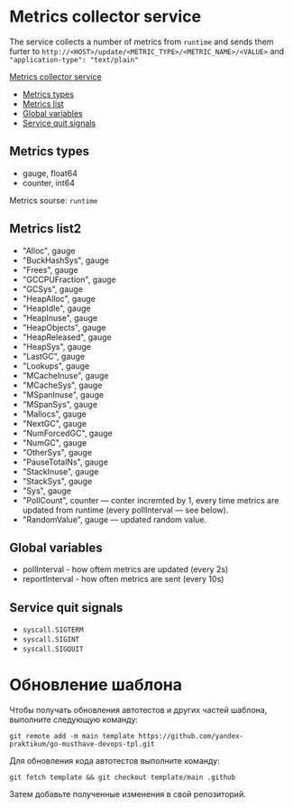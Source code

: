 # Metrics collector service

The service collects a number of metrics from `runtime` and sends them furter to `http://<HOST>/update/<METRIC_TYPE>/<METRIC_NAME>/<VALUE>` and `"application-type": "text/plain"`

[Metrics collector service](#metrics-collector-service)
  * [Metrics types](#metrics-types)
  * [Metrics list](#metrics-list)
  * [Global variables](#global-variables)
  * [Service quit signals](#service-quit-signals)

## Metrics types

* gauge, float64
* counter, int64

Metrics sourse: `runtime`

## Metrics list2

* "Alloc", gauge
* "BuckHashSys", gauge
* "Frees", gauge
* "GCCPUFraction", gauge
* "GCSys", gauge
* "HeapAlloc", gauge
* "HeapIdle", gauge
* "HeapInuse", gauge
* "HeapObjects", gauge
* "HeapReleased", gauge
* "HeapSys", gauge
* "LastGC", gauge
* "Lookups", gauge
* "MCacheInuse", gauge
* "MCacheSys", gauge
* "MSpanInuse", gauge
* "MSpanSys", gauge
* "Mallocs", gauge
* "NextGC", gauge
* "NumForcedGC", gauge
* "NumGC", gauge
* "OtherSys", gauge
* "PauseTotalNs", gauge
* "StackInuse", gauge
* "StackSys", gauge
* "Sys", gauge
* "PollCount", counter — conter incremted by 1, every time metrics are updated from runtime (every pollInterval — see below).
* "RandomValue", gauge — updated random value.

## Global variables

* pollInterval - how oftem metrics are updated (every 2s)
* reportInterval - how often metrics are sent (every 10s)

## Service quit signals

* `syscall.SIGTERM`
* `syscall.SIGINT`
* `syscall.SIGQUIT`

# Обновление шаблона

Чтобы получать обновления автотестов и других частей шаблона, выполните следующую команду:

```
git remote add -m main template https://github.com/yandex-praktikum/go-musthave-devops-tpl.git
```

Для обновления кода автотестов выполните команду:

```
git fetch template && git checkout template/main .github
```

Затем добавьте полученные изменения в свой репозиторий.
